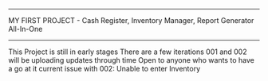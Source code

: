 ********************************************************************************************
MY FIRST PROJECT - Cash Register, Inventory Manager, Report Generator All-In-One
********************************************************************************************

This Project is still in early stages
There are a few iterations 001 and 002
will be uploading updates through time
Open to anyone who wants to have a go at it
current issue with 002: Unable to enter Inventory
